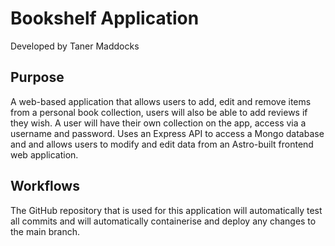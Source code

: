 # Bookshelf Application
Developed by Taner Maddocks

## Purpose
A web-based application that allows users to add, edit and remove items from a personal book collection, users will also be able to add reviews if they wish.
A user will have their own collection on the app, access via a username and password.
Uses an Express API to access a Mongo database and and allows users to modify and edit data from an Astro-built frontend web application.

## Workflows
The GitHub repository that is used for this application will automatically test all commits and will automatically containerise and deploy any changes to the main branch.